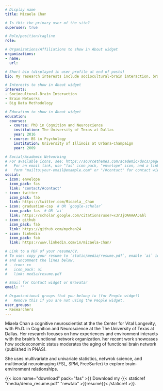 ```yaml
---
# Display name
title: Micaela Chan

# Is this the primary user of the site?
superuser: true

# Role/position/tagline
role: 

# Organizations/Affiliations to show in About widget
organizations:
- name: 
  url: 

# Short bio (displayed in user profile at end of posts)
bio: My research interests include sociocultural-brain interaction, brain netowrk and big-data methods.

# Interests to show in About widget
interests:
- Sociocultural-Brain Interaction
- Brain Networks
- Big Data Methodology 

# Education to show in About widget
education:
  courses:
  - course: PhD in Cognition and Neuroscience
    institution: The University of Texas at Dallas
    year: 2016
  - course: BS in Psychology
    institution: University of Illinois at Urbana-Champaign
    year: 2009

# Social/Academic Networking
# For available icons, see: https://sourcethemes.com/academic/docs/page-builder/#icons
#   For an email link, use "fas" icon pack, "envelope" icon, and a link in the
#   form "mailto:your-email@example.com" or "/#contact" for contact widget.
social:
- icon: envelope
  icon_pack: fas
  link: 'contact/#contact'
- icon: twitter
  icon_pack: fab
  link: https://twitter.com/Micaela__Chan
- icon: graduation-cap  # OR `google-scholar`
  icon_pack: fas  # OR `ai`
  link: https://scholar.google.com/citations?user=x3rJjOAAAAAJ&hl
- icon: github
  icon_pack: fab
  link: https://github.com/mychan24
- icon: linkedin
  icon_pack: fab
  link: https://www.linkedin.com/in/micaela-chan/

# Link to a PDF of your resume/CV.
# To use: copy your resume to `static/media/resume.pdf`, enable `ai` icons in `params.toml`, 
# and uncomment the lines below.
# - icon: cv
#   icon_pack: ai
#   link: media/resume.pdf

# Email for Contact widget or Gravatar
email: ""

# Organizational groups that you belong to (for People widget)
#   Remove this if you are not using the People widget.
user_groups:
- Researchers
---
```


Miaela Chan a cognitive neuroscientist at the the Center for Vital Longevity, with  Ph.D. in Cognition and Neuroscience at the The University of Texas at Dallas. Her research focuses on how experiences and environment interacts with the brain’s functional network organization. her recent work showcases how socioeconomic status moderates the aging of functional brain network (published in PNAS). 

She uses multivariate and univariate statistics, netwrok science, and multimodal neuroimaging (FSL, SPM, FreeSurfer) to explore brain-environment relationships.  

{{< icon name="download" pack="fas" >}} Download my {{< staticref "media/demo_resume.pdf" "newtab" >}}resumé{{< /staticref >}}.
